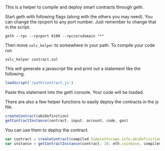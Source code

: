 This is a helper to compile and deploy smart contracts through geth.

Start geth with following flags (along with the others you may need). You can change the rpcport to any port number. Just remember to change that in the script.

`geth --rpc --rpcport 8100 --rpccorsdomain "*"`

Then move `solc_helper` to somewhere in your path.
To compile your code run

`solc_helper contract.sol`

This will generate a javascript file and print out a statement like the following.

```javascript
loadScript('/path/contract.js')
```

Paste this statement into the geth console. Your code will be loaded.

There are also a few helper functions to easily deploy the contracts in the js file.

```javascript
createContract(abiDefinition)
getContractInstance(contract, input, account, code, gas)
```

You can use them to deploy the contract.

```javascript
var contract = createContract(compiled.SimpleStorage.info.abiDefinition);
var instance = getContractInstance(contract, 10, eth.coinbase, compiled.SimpleStorage.code,10000);
```
